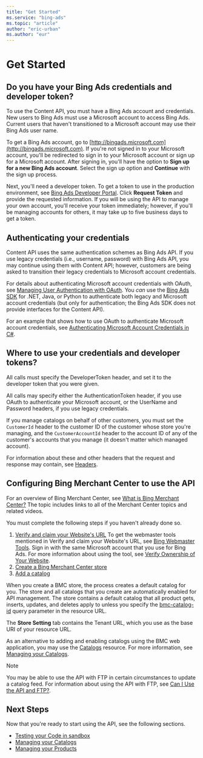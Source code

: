 ```yaml
---
title: "Get Started"
ms.service: "bing-ads"
ms.topic: "article"
author: "eric-urban"
ms.author: "eur"
---
```

# Get Started
## <a name="credentials"/> Do you have your Bing Ads credentials and developer token?
To use the Content API, you must have a Bing Ads account and credentials. New users to Bing Ads must use a Microsoft account to access Bing Ads. Current users that haven't transitioned to a Microsoft account may use their Bing Ads user name. 

To get a Bing Ads account, go to [http://bingads.microsoft.com](http://bingads.microsoft.com). If you're not signed in to your Microsoft account, you'll be redirected to sign in to your Microsoft account or sign up for a Microsoft account. After signing in, you'll have the option to **Sign up for a new Bing Ads account**. Select the sign up option and **Continue** with the sign up process.

Next, you'll need a developer token. To get a token to use in the production environment, see [Bing Ads Developer Portal](https://developers.bingads.microsoft.com/account). Click **Request Token** and provide the requested information. If you will be using the API to manage your own account, you'll receive your token immediately; however, if you'll be managing accounts for others, it may take up to five business days to get a token.

## <a name="authentication"/> Authenticating your credentials

Content API uses the same authentication schemes as Bing Ads API. If you use legacy credentials (i.e., username, password) with Bing Ads API, you may continue using them with Content API; however, customers are being asked to transition their legacy credentials to Microsoft account credentials. 

For details about authenticating Microsoft account credentials with OAuth, see [Managing User Authentication with OAuth](~/guides/authentication-oauth.md). You *can* use the [Bing Ads SDK](~/guides/client-libraries.md) for .NET, Java, or Python to authenticate both legacy and Microsoft account credentials (but only for authentication; the Bing Ads SDK does not provide interfaces for the Content API).

For an example that shows how to use OAuth to authenticate Microsoft account credentials, see [Authenticating Microsoft Account Credentials in C#](../shopping-content/code-example-authentication-oauth.md).

## Where to use your credentials and developer tokens?

All calls must specify the DeveloperToken header, and set it to the developer token that you were given.

All calls may specify either the AuthenticationToken header, if you use OAuth to authenticate your Microsoft account, or the UserName and Password headers, if you use legacy credentials.

If you manage catalogs on behalf of other customers, you must set the `CustomerId` header to the customer ID of the customer whose store you're managing, and the `CustomerAccountId` header to the account ID of any of the customer's accounts that you manage (it doesn't matter which managed account). 

For information about these and other headers that the request and response may contain, see [Headers](../shopping-content/products-resource.md#headers). 

## <a name="configurebmc"/> Configuring Bing Merchant Center to use the API

For an overview of Bing Merchant Center, see [What is Bing Merchant Center?](http://help.bingads.microsoft.com/#apex/3/en/51083/1) The topic includes links to all of the Merchant Center topics and related videos.

You must complete the following steps if you haven't already done so.

1. [Verify and claim your Website's URL](http://help.bingads.microsoft.com/#apex/3/en/50888/1)
  To get the webmaster tools mentioned in Verify and claim your Website's URL, see [Bing Webmaster Tools](http://www.bing.com/toolbox/webmaster). Sign in with the same Microsoft account that you use for Bing Ads. For more information about using the tool, see [Verify Ownership of Your Website](http://www.bing.com/webmaster/help/how-to-verify-ownership-of-your-site-afcfefc6). 
2. [Create a Bing Merchant Center store](http://help.bingads.microsoft.com/#apex/3/en/51085/1)
3. [Add a catalog](http://help.bingads.microsoft.com/#apex/3/en/51105/1)

When you create a BMC store, the process creates a default catalog for you. The store and all catalogs that you create are automatically enabled for API management. The store contains a default catalog that all product gets, inserts, updates, and deletes apply to unless you specify the [bmc-catalog-id](../shopping-content/products-resource.md#bmccatalogid) query parameter in the resource URL. 

The **Store Setting** tab contains the Tenant URL, which you use as the base URI of your resource URL.

As an alternative to adding and enabling catalogs using the BMC web application, you may use the [Catalogs](../shopping-content/catalogs-resource.md) resource. For more information, see [Managing your Catalogs](../shopping-content/manage-catalogs.md).

> [!NOTE] 
> You may be able to use the API with FTP in certain circumstances to update a catalog feed. For information about using the API with FTP, see [Can I Use the API and FTP?](../shopping-content/can-use-api-ftp.md). 


## Next Steps
Now that you're ready to start using the API, see the following sections.

- [Testing your Code in sandbox](../shopping-content/test-code-sandbox.md)
- [Managing your Catalogs](../shopping-content/manage-catalogs.md)
- [Managing your Products](../shopping-content/manage-products.md) 
